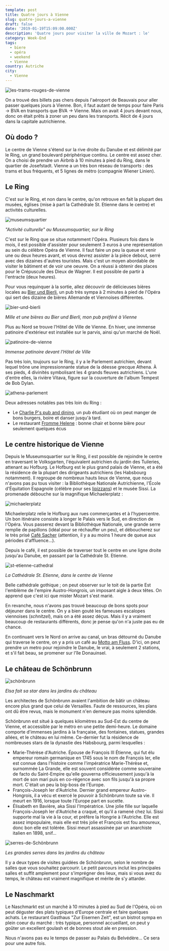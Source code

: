 ```yaml
---
template: post
title: Quatre jours à Vienne
slug: quatre-jours-a-vienne
draft: false
date: '2019-01-19T15:09:00.000Z'
description: 'Quatre jours pour visiter la ville de Mozart : le'
category: Week-End
tags:
  - biere
  - opéra
  - weekend
  - Vienne
country: Autriche
city:
  - Vienne
---
```

![les-trams-rouges-de-vienne](/media/50616269_386021988625372_6849860847229992960_n.jpg "Les trams rouges de Vienne")

On a trouvé des billets pas chers depuis l'aéroport de Beauvais pour aller passer quelques jours à Vienne. Bon, il faut autant de temps pour faire Paris -> BVA en transports que BVA -> Vienne. Mais on avait 4 jours devant nous, donc on était prêts à zoner un peu dans les transports. Récit de 4 jours dans la capitale autrichienne.

## Où dodo ?

Le centre de Vienne s'étend sur la rive droite du Danube et est délimité par le Ring, un grand boulevard périphérique continu. Le centre est assez cher. On a choisi de prendre un Airbnb à 10 minutes à pied du Ring, dans le quartier de Josefstadt. Vienne a un très bon réseau de transports : des trams et bus fréquents, et 5 lignes de métro (compagnie Wiener Linien). 

## Le Ring

C'est sur le Ring, et non dans le centre, qu'on retrouve en fait la plupart des musées, églises (mise à part la Cathédrale St. Etienne dans le centre) et activités culturelles.  

![museumsquartier](/media/49211291_532709337198483_8405607282989072384_n.jpg "Museumsquartier")

_"Activité culturelle" au Museumsquartier, sur le Ring_

C'est sur le Ring que se situe notamment l'Opéra. Plusieurs fois dans le mois, il est possible d'assister pour seulement 3 euros à une représentation au sein du célèbre Opéra de Vienne. Il faut faire un peu la queue et venir une ou deux heures avant, et vous devrez assister à la pièce debout, serré avec des dizaines d'autres touristes. Mais c'est un moyen abordable de visiter le bâtiment et de voir une oeuvre. On a réussi à obtenir des places pour le Crépuscule des Dieux de Wagner. Il est possible de partir à l'entracte (deux heures). 

Pour vous requinquer à la sortie, allez découvrir de délicieuses bières locales au [Bier und Bierli](http://www.bierundbierli.at/), un pub très sympa à 2 minutes à pied de l'Opéra qui sert des dizaine de bières Allemande et Viennoises différentes.

![bier-und-bierli](/media/50755921_489931831532900_6075382105213239296_n.jpg "Bier und Bierli, quartier de l'Opéra")

_Mille et une bières au Bier und Bierli, mon pub préféré à Vienne_

Plus au Nord se trouve l'Hôtel de Ville de Vienne. En hiver, une immense patinoire d'extérieur est installée sur le parvis, ainsi qu'un marché de Noël. 

![patinoire-de-vienne](/media/50299058_249609129263148_9150615990940205056_n.jpg "Patinoire de Vienne")

_Immense patinoire devant l'Hôtel de Ville_

Pas très loin, toujours sur le Ring, il y a le Parlement autrichien, devant lequel trône une impressionnante statue de la déesse grecque Athena. À ses pieds, 4 divinités symbolisant les 4 grands fleuves autrichiens. L'une d'entre elles, la rivière Vitava, figure sur la couverture de l'album Tempest de Bob Dylan.

![athena-parlement](/media/50500517_2221415704767132_3288330904321130496_n.jpg "Statue d'Athéna au Parlement autrichien")

Deux adresses notables pas très loin du Ring : 

* Le [Charlie P's pub and dining](http://www.charlieps.at/), un pub étudiant où on peut manger de bons burgers, boire et danser jusqu'à tard.
* Le restaurant [Fromme Helene](https://www.frommehelene.at/) : bonne chair et bonne bière pour seulement quelques écus

## Le centre historique de Vienne

Depuis le Museumsquartier sur le Ring, il est possible de rejoindre le centre en traversant le Volksgarten, l'équivalent autrichien du jardin des Tuileries, attenant au Hofburg. Le Hofburg est le plus grand palais de Vienne, et a été la résidence de la plupart des dirigeants autrichiens (les Habsbourg notamment). Il regroupe de nombreux hauts lieux de Vienne, que nous n'avons pas pu tous visiter : la Bibliothèque Nationale Autrichienne, l'École d'Équitation Espagnole (célèbre pour ses [lipizzans](https://fr.wikipedia.org/wiki/Lipizzan)) et le musée Sissi. La promenade débouche sur la magnifique Michaelerplatz :

![michaelerplatz](/media/50299079_584828378646595_8455753066279337984_n.jpg "Michaelerplatz")

Michaelerplatz relie le Hofburg aux rues commerçantes et à l'hypercentre. Un bon itinéraire consiste à longer le Palais vers le Sud, en direction de l'Opéra. Vous passerez devant la Bibliothèque Nationale, une grande serre remplie de papillons (idéal pour se réchauffer un peu), et déboucherez sur le très prisé [Café Sacher](https://www.sacher.com/en/original-sacher-cake/sacher-cafe-en/cafe-sacher-wien-3/) (attention, il y a au moins 1 heure de queue aux périodes d'affluence...). 

Depuis le café, il est possible de traverser tout le centre en une ligne droite jusqu'au Danube, en passant par la Cathédrale St. Etienne.

![st-etienne-cathedral](/media/50301891_2150910704968471_6611448453874581504_n.jpg "Cathédrale Saint Etienne")

_La Cathédrale St. Etienne, dans le centre de Vienne_

Belle cathédrale gothique ; on peut observer sur le toit de la partie Est l'emblème de l'empire Austro-Hongrois, un imposant aigle à deux têtes. On apprend que c'est ici que mister Mozart s'est marié. 

En revanche, nous n'avons pas trouvé beaucoup de bons spots pour déjeuner dans le centre. On y a bien gouté les fameuses escalopes viennoises (_schnitzel_), mais on a été assez déçus. Mais il y a vraiment beaucoup de restaurants différents, donc je pense qu'on n'a juste pas eu de chance.

En continuant vers le Nord on arrive au canal, un bras détourné du Danube qui traverse le centre, on y a pris un café au [Motto am Fluss](https://www.tripadvisor.fr/Restaurant_Review-g190454-d1852133-Reviews-Motto_am_Fluss-Vienna.html). D'ici, on peut prendre un metro pour rejoindre le Danube, le vrai, à seulement 2 stations, et s'il fait beau, se promener sur l'île Donauinsel. 

## Le château de Schönbrunn

![schönbrunn](/media/50418428_516289445444238_7803425857040547840_n.jpg "Schönbrunn")

_Elsa fait sa star dans les jardins du château_

Les architectes de Schönbrunn avaient l'ambition de bâtir un château encore plus grand que celui de Versailles. Faute de ressources, les plans ont dû être revus, mais le monument n'en demeure pas moins splendide. 

Schönbrunn est situé à quelques kilomètres au Sud-Est du centre de Vienne, et accessible par le métro en une petite demi-heure. Le domaine comporte d'immenses jardins à la française, des fontaines, statues, grandes allées, et le château en lui même. Ce-dernier fut la résidence de nombreuses stars de la dynastie des Habsbourg, parmi lesquelles :

* Marie-Thérèse d'Autriche. Épouse de François III Étienne, qui fut élu empereur romain germanique en 1745 sous le nom de François Ier, elle est connue dans l'histoire comme l'impératrice Marie-Thérèse et, surnommée La Grande, elle est souvent considérée comme souveraine de facto du Saint-Empire qu'elle gouverna officieusement jusqu'à la mort de son mari puis en co-régence avec son fils jusqu'à sa propre mort. C'était un peu la big-boss de l'Europe.
* François-Joseph Ier d'Autriche. Dernier grand empereur Austro-Hongrois, il a vécu et exercé le pouvoir à Schönbrunn toute sa vie. Il meurt en 1916, lorsque toute l'Europe part en sucette.
* Élisabeth en Bavière, aka Sissi l'Impératrice. Une jolie fille sur laquelle François-Joseph Ier d'Autriche a craqué, et qu'il a ramené chez lui. Sissi supporte mal la vie à la cour, et préfère la Hongrie à l'Autriche. Elle est assez impopulaire, mais elle est très jolie et François est fou amoureux, donc bon elle est tolérée. Sissi meurt assassinée par un anarchiste italien en 1898, snif...

![serres-de-Schönbrunn](/media/50507919_2287348804922864_7011352270394621952_n.jpg "Serres dans les jardins de Schönbrunn")

_Les grandes serres dans les jardins du château_

Il y a deux types de visites guidées de Schönbrunn, selon le nombre de salles que vous souhaitez parcourir. Le petit parcours inclut les principales salles et suffit amplement pour s'imprégner des lieux, mais si vous avez du temps, le château est vraiment magnifique et mérite de s'y attarder.

## Le Naschmarkt

Le Naschmarkt est un marché à 10 minutes à pied au Sud de l'Opéra, où on peut  déguster des plats typiques d'Europe centrale et faire quelques achats. Le restaurant Gasthaus "Zur Eisernen Zeit", est un bistrot sympa en plein coeur du marché : très typique, personnel accueillant, on peut y goûter un excellent goulash et de bonnes stout ale en pression. 

Nous n'avons pas eu le temps de passer au Palais du Belvédère... Ce sera pour une autre fois.
